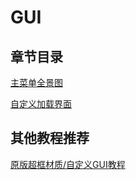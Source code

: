 # GUI

## 章节目录

[主菜单全景图](panorama.md)

[自定义加载界面](loading.md)

## 其他教程推荐

[原版超框材质/自定义GUI教程](https://www.mcbbs.net/thread-1184329-1-1.html)

